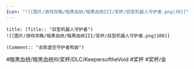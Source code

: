 ```yaml
---
Icon: "![[图片/游戏攻略/暗黑血统/暗黑血统III/奖杯/巨型机器人守护者.png|30]]"
---
```

```ad-common-gold-trophy
title: (Title:: "巨型机器人守护者")
![[图片/游戏攻略/暗黑血统/暗黑血统III/奖杯/巨型机器人守护者.png|100]]

(Comment:: "击败虚空守护者构装")
```

#暗黑血统/暗黑血统III/奖杯/DLC/KeepersoftheVoid #奖杯 #奖杯/金
